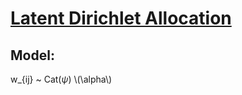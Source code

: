 <script type="text/javascript" src="//cdn.mathjax.org/mathjax/latest/MathJax.js?config=TeX-AMS-MML_HTMLorMML"></script>
<script> MathJax.Hub.Config({ 
           tex2jax: { 
             inlineMath: [['$','$'], ['\\(','\\)']], 
             processEscapes: true 
           },
           TeX: {
             extensions: ["AMSmath.js","AMSsymbols.js","noErrors.js","noUndefined.js"]
           }
         });
</script>

# [Latent Dirichlet Allocation](https://en.wikipedia.org/wiki/Latent_Dirichlet_allocation)

## Model:
w_{ij} ~ Cat($\psi$)
\\(\alpha\\)
